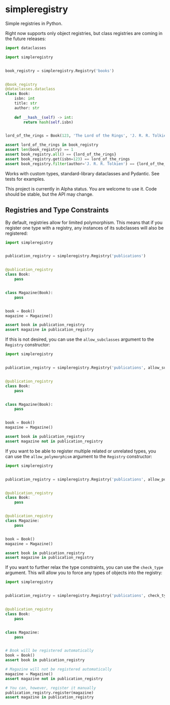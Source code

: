 simpleregistry
==============

Simple registries in Python.

Right now supports only object registries, but class registries are coming in the future releases:

```python
import dataclasses

import simpleregistry


book_registry = simpleregistry.Registry('books')


@book_registry
@dataclasses.dataclass
class Book:
    isbn: int
    title: str
    author: str
    
    def __hash__(self) -> int:
        return hash(self.isbn)


lord_of_the_rings = Book(123, 'The Lord of the Rings', 'J. R. R. Tolkien')

assert lord_of_the_rings in book_registry
assert len(book_registry) == 1
assert book_registry.all() == {lord_of_the_rings}
assert book_registry.get(isbn=123) == lord_of_the_rings
assert book_registry.filter(author='J. R. R. Tolkien') == {lord_of_the_rings}

```

Works with custom types, standard-library dataclasses and Pydantic. See tests for examples.

This project is currently in Alpha status. You are welcome to use it. Code should be stable, but the API may change.


Registries and Type Constraints
-------------------------------

By default, registries allow for limited polymorphism. This means that if you register one type with a registry, 
any instances of its subclasses will also be registered:

```python
import simpleregistry


publication_registry = simpleregistry.Registry('publications')


@publication_registry
class Book:
    pass


class Magazine(Book):
    pass


book = Book()
magazine = Magazine()

assert book in publication_registry
assert magazine in publication_registry
```

If this is not desired, you can use the `allow_subclasses` argument to the `Registry` constructor:

```python
import simpleregistry


publication_registry = simpleregistry.Registry('publications', allow_subclasses=False)


@publication_registry
class Book:
    pass


class Magazine(Book):
    pass


book = Book()
magazine = Magazine()

assert book in publication_registry
assert magazine not in publication_registry
```

If you want to be able to register multiple related or unrelated types, 
you can use the `allow_polymorphism` argument to the `Registry` constructor:

```python
import simpleregistry


publication_registry = simpleregistry.Registry('publications', allow_polymorphism=True)


@publication_registry
class Book:
    pass


@publication_registry
class Magazine:
    pass


book = Book()
magazine = Magazine()

assert book in publication_registry
assert magazine in publication_registry
```

If you want to further relax the type constraints, you can use the `check_type` argument. This will allow you to force
any types of objects into the registry:

```python
import simpleregistry


publication_registry = simpleregistry.Registry('publications', check_type=False)


@publication_registry
class Book:
    pass


class Magazine:
    pass


# Book will be registered automatically
book = Book()
assert book in publication_registry

# Magazine will not be registered automatically
magazine = Magazine()
assert magazine not in publication_registry

# You can, however, register it manually
publication_registry.register(magazine)
assert magazine in publication_registry
```


